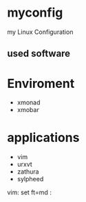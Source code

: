 myconfig
========

my Linux Configuration

## used software
# Enviroment
- xmonad
- xmobar

# applications
- vim
- urxvt
- zathura
- sylpheed

vim: set ft=md :
